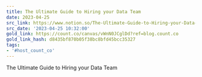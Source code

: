 ```yaml
---
title: The Ultimate Guide to Hiring your Data Team
date: 2023-04-25
src_link: https://www.notion.so/The-Ultimate-Guide-to-Hiring-your-Data-Team-8e63f00e1cb2475baaf0dbc36aeb5e13
src_date: '2023-04-25 10:32:00'
gold_link: https://count.co/canvas/vWnN0JCglDd?ref=blog.count.co
gold_link_hash: d8435bf870b05f38bc8bfd45bcc35327
tags:
- '#host_count_co'
---
```







The Ultimate Guide to Hiring your Data Team